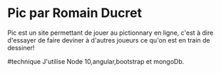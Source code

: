 # Pic par Romain Ducret
Pic est un site permettant de jouer au pictionnary en ligne, c'est à dire d'essayer de faire deviner à d'autres joueurs ce qu'on est en train de dessiner! 

#technique
J'utilise Node 10,angular,bootstrap et mongoDb.





